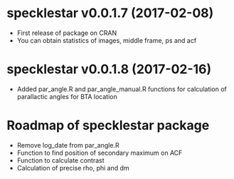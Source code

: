 # specklestar v0.0.1.7 (2017-02-08)

* First release of package on CRAN
* You can obtain statistics of images, middle frame, ps and acf

# specklestar v0.0.1.8 (2017-02-16)

* Added par_angle.R and par_angle_manual.R functions for
calculation of parallactic angles for BTA location

# Roadmap of specklestar package

- Remove log_date from par_angle.R
- Function to find position of secondary maximum on ACF
- Function to calculate contrast
- Calculation of precise rho, phi and dm
